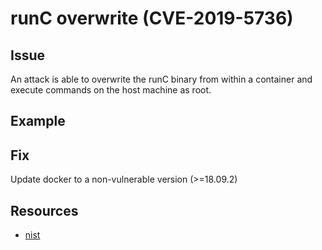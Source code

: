 # runC overwrite (CVE-2019-5736)

## Issue
An attack is able to overwrite the runC binary from within a container and execute commands on the host machine as root.

## Example

## Fix
Update docker to a non-vulnerable version (>=18.09.2)

## Resources
- [nist](https://nvd.nist.gov/vuln/detail/CVE-2019-5736)
